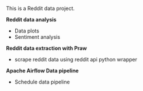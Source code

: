 This is a Reddit data project.

**Reddit data analysis**
- Data plots 
- Sentiment analysis
  
**Reddit data extraction with Praw**
- scrape reddit data using reddit api python wrapper 

**Apache Airflow Data pipeline**
- Schedule data pipeline




